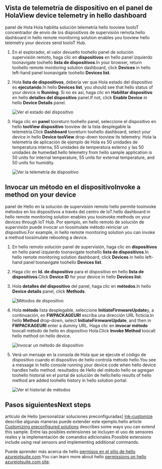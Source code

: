 ## <a name="view-device-telemetry-in-hello-dashboard"></a><span data-ttu-id="ead1f-101">Vista de telemetría de dispositivo en el panel de Hola</span><span class="sxs-lookup"><span data-stu-id="ead1f-101">View device telemetry in hello dashboard</span></span>
<span data-ttu-id="ead1f-102">panel de Hola Hola habilita solución telemetría hello tooview tooIoT concentrador de envío de los dispositivos de supervisión remota.</span><span class="sxs-lookup"><span data-stu-id="ead1f-102">hello dashboard in hello remote monitoring solution enables you tooview hello telemetry your devices send tooIoT Hub.</span></span>

1. <span data-ttu-id="ead1f-103">En el explorador, el valor devuelto toohello panel de solución supervisión remoto, haga clic en **dispositivos** en hello panel izquierdo toonavigate toohello **lista de dispositivos**.</span><span class="sxs-lookup"><span data-stu-id="ead1f-103">In your browser, return toohello remote monitoring solution dashboard, click **Devices** in hello left-hand panel toonavigate toohello **Devices list**.</span></span>
2. <span data-ttu-id="ead1f-104">Hola **lista de dispositivos**, debería ver que Hola estado del dispositivo es **ejecutando**.</span><span class="sxs-lookup"><span data-stu-id="ead1f-104">In hello **Devices list**, you should see that hello status of your device is **Running**.</span></span> <span data-ttu-id="ead1f-105">Si no es así, haga clic en **Habilitar dispositivo** en hello **detalles del dispositivo** panel.</span><span class="sxs-lookup"><span data-stu-id="ead1f-105">If not, click **Enable Device** in hello **Device Details** panel.</span></span>
   
    ![Ver el estado del dispositivo][18]
3. <span data-ttu-id="ead1f-107">Haga clic en **panel** tooreturn toohello panel, seleccione el dispositivo en hello **tooView dispositivo** tooview de la lista desplegable la telemetría.</span><span class="sxs-lookup"><span data-stu-id="ead1f-107">Click **Dashboard** tooreturn toohello dashboard, select your device in hello **Device tooView** drop-down tooview its telemetry.</span></span> <span data-ttu-id="ead1f-108">Hola la telemetría de aplicación de ejemplo de Hola es 50 unidades de temperatura interna, 55 unidades de temperatura externo y las 50 unidades de humedad.</span><span class="sxs-lookup"><span data-stu-id="ead1f-108">hello telemetry from hello sample application is 50 units for internal temperature, 55 units for external temperature, and 50 units for humidity.</span></span>
   
    ![Ver la telemetría de dispositivo][img-telemetry]

## <a name="invoke-a-method-on-your-device"></a><span data-ttu-id="ead1f-110">Invocar un método en el dispositivo</span><span class="sxs-lookup"><span data-stu-id="ead1f-110">Invoke a method on your device</span></span>
<span data-ttu-id="ead1f-111">panel de Hello en la solución de supervisión remoto hello permite tooinvoke métodos en los dispositivos a través del centro de IoT.</span><span class="sxs-lookup"><span data-stu-id="ead1f-111">hello dashboard in hello remote monitoring solution enables you tooinvoke methods on your devices through IoT Hub.</span></span> <span data-ttu-id="ead1f-112">Por ejemplo, en hello remoto de solución de supervisión puede invocar un toosimulate método reiniciar un dispositivo.</span><span class="sxs-lookup"><span data-stu-id="ead1f-112">For example, in hello remote monitoring solution you can invoke a method toosimulate rebooting a device.</span></span>

1. <span data-ttu-id="ead1f-113">En hello remoto solución panel de supervisión, haga clic en **dispositivos** en hello panel izquierdo toonavigate toohello **lista de dispositivos**.</span><span class="sxs-lookup"><span data-stu-id="ead1f-113">In hello remote monitoring solution dashboard, click **Devices** in hello left-hand panel toonavigate toohello **Devices list**.</span></span>
2. <span data-ttu-id="ead1f-114">Haga clic en **Id. de dispositivo** para el dispositivo en hello **lista de dispositivos**.</span><span class="sxs-lookup"><span data-stu-id="ead1f-114">Click **Device ID** for your device in hello **Devices list**.</span></span>
3. <span data-ttu-id="ead1f-115">Hola **detalles del dispositivo** del panel, haga clic en **métodos**.</span><span class="sxs-lookup"><span data-stu-id="ead1f-115">In hello **Device details** panel, click **Methods**.</span></span>
   
    ![Métodos de dispositivo][13]
4. <span data-ttu-id="ead1f-117">Hola **método** lista desplegable, seleccione **InitiateFirmwareUpdate**y, a continuación, en **FWPACKAGEURI** escriba una dirección URL ficticia.</span><span class="sxs-lookup"><span data-stu-id="ead1f-117">In hello **Method** drop-down, select **InitiateFirmwareUpdate**, and then in **FWPACKAGEURI** enter a dummy URL.</span></span> <span data-ttu-id="ead1f-118">Haga clic en **invocar método** toocall método de hello en dispositivo Hola.</span><span class="sxs-lookup"><span data-stu-id="ead1f-118">Click **Invoke Method** toocall hello method on hello device.</span></span>
   
    ![Invocar un método de dispositivo][14]
   

5. <span data-ttu-id="ead1f-120">Verá un mensaje en la consola de Hola que se ejecute el código de dispositivo cuando el dispositivo de hello controla método hello.</span><span class="sxs-lookup"><span data-stu-id="ead1f-120">You see a message in hello console running your device code when hello device handles hello method.</span></span> <span data-ttu-id="ead1f-121">resultados de Hello del método hello se agregan toohello historial en el portal de solución de hello:</span><span class="sxs-lookup"><span data-stu-id="ead1f-121">hello results of hello method are added toohello history in hello solution portal:</span></span>

    ![Ver el historial de métodos][img-method-history]

## <a name="next-steps"></a><span data-ttu-id="ead1f-123">Pasos siguientes</span><span class="sxs-lookup"><span data-stu-id="ead1f-123">Next steps</span></span>
<span data-ttu-id="ead1f-124">artículo de Hello [personalizar soluciones preconfiguradas] [ lnk-customize] describe algunas maneras puede extender este ejemplo.</span><span class="sxs-lookup"><span data-stu-id="ead1f-124">hello article [Customizing preconfigured solutions][lnk-customize] describes some ways you can extend this sample.</span></span> <span data-ttu-id="ead1f-125">Entre las posibles extensiones se incluyen el uso de sensores reales y la implementación de comandos adicionales.</span><span class="sxs-lookup"><span data-stu-id="ead1f-125">Possible extensions include using real sensors and implementing additional commands.</span></span>

<span data-ttu-id="ead1f-126">Puede aprender más acerca de hello [permisos en el sitio de hello azureiotsuite.com][lnk-permissions].</span><span class="sxs-lookup"><span data-stu-id="ead1f-126">You can learn more about hello [permissions on hello azureiotsuite.com site][lnk-permissions].</span></span>

[13]: ./media/iot-suite-visualize-connecting/suite4.png
[14]: ./media/iot-suite-visualize-connecting/suite7-1.png
[18]: ./media/iot-suite-visualize-connecting/suite10.png
[img-telemetry]: ./media/iot-suite-visualize-connecting/telemetry.png
[img-method-history]: ./media/iot-suite-visualize-connecting/history.png
[lnk-customize]: ../articles/iot-suite/iot-suite-guidance-on-customizing-preconfigured-solutions.md
[lnk-permissions]: ../articles/iot-suite/iot-suite-permissions.md
